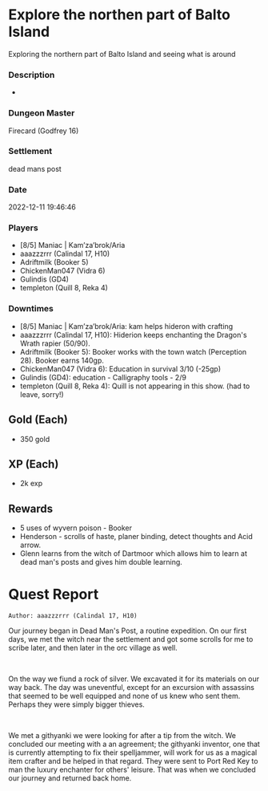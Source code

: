 # Explore the northen part of Balto Island
Exploring the northern part of Balto Island and seeing what is around
### Description
-
### Dungeon Master
Firecard (Godfrey 16)
### Settlement
dead mans post
### Date
2022-12-11 19:46:46
### Players
* [8/5] Maniac | Kam’za’brok/Aria
* aaazzzrrr (Calindal 17, H10)
* Adriftmilk (Booker 5)
* ChickenMan047 (Vidra 6)
* Gulindis (GD4)
* templeton (Quill 8, Reka 4)
### Downtimes
* [8/5] Maniac | Kam’za’brok/Aria: kam helps hideron with crafting
* aaazzzrrr (Calindal 17, H10): Hiderion keeps enchanting the Dragon's Wrath rapier (50/90).
* Adriftmilk (Booker 5): Booker works with the town watch (Perception 28). Booker earns 140gp.
* ChickenMan047 (Vidra 6): Education in survival 3/10 (-25gp)
* Gulindis (GD4): education - Calligraphy tools - 2/9
* templeton (Quill 8, Reka 4): Quill is not appearing in this show. (had to leave, sorry!)
## Gold (Each)
* 350 gold
## XP (Each)
* 2k exp
## Rewards
* 5 uses of wyvern poison - Booker
* Henderson - scrolls of haste, planer binding, detect thoughts and Acid arrow.
* Glenn learns from the witch of Dartmoor which allows him to learn at dead man's posts and gives him double learning.
# Quest Report
`Author: aaazzzrrr (Calindal 17, H10)`


Our journey began in Dead Man's Post, a routine expedition. On our first days, we met the witch near the settlement and got some scrolls for me to scribe later, and then later in the orc village as well.

&nbsp;

On the way we fiund a rock of silver. We excavated it for its materials on our way back. The day was uneventful, except for an excursion with assassins that seemed to be well equipped and none of us knew who sent them. Perhaps they were simply bigger thieves.

&nbsp;

We met a githyanki we were looking for after a tip from the witch. We concluded our meeting with a an agreement; the githyanki inventor, one that is currently attempting to fix their spelljammer, will work for us as a magical item crafter and be helped in that regard. They were sent to Port Red Key to man the luxury enchanter for others' leisure. That was when we concluded our journey and returned back home.